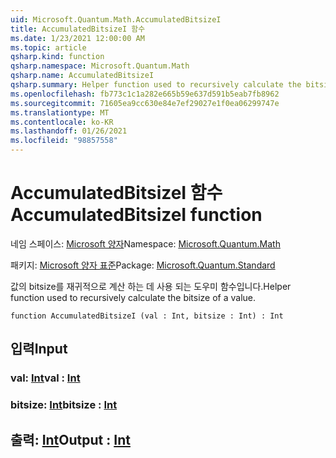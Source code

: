 ```yaml
---
uid: Microsoft.Quantum.Math.AccumulatedBitsizeI
title: AccumulatedBitsizeI 함수
ms.date: 1/23/2021 12:00:00 AM
ms.topic: article
qsharp.kind: function
qsharp.namespace: Microsoft.Quantum.Math
qsharp.name: AccumulatedBitsizeI
qsharp.summary: Helper function used to recursively calculate the bitsize of a value.
ms.openlocfilehash: fb773c1c1a282e665b59e637d591b5eab7fb8962
ms.sourcegitcommit: 71605ea9cc630e84e7ef29027e1f0ea06299747e
ms.translationtype: MT
ms.contentlocale: ko-KR
ms.lasthandoff: 01/26/2021
ms.locfileid: "98857558"
---
```

# <a name="accumulatedbitsizei-function"></a><span data-ttu-id="33b77-102">AccumulatedBitsizeI 함수</span><span class="sxs-lookup"><span data-stu-id="33b77-102">AccumulatedBitsizeI function</span></span>

<span data-ttu-id="33b77-103">네임 스페이스: [Microsoft 양자](xref:Microsoft.Quantum.Math)</span><span class="sxs-lookup"><span data-stu-id="33b77-103">Namespace: [Microsoft.Quantum.Math](xref:Microsoft.Quantum.Math)</span></span>

<span data-ttu-id="33b77-104">패키지: [Microsoft 양자 표준](https://nuget.org/packages/Microsoft.Quantum.Standard)</span><span class="sxs-lookup"><span data-stu-id="33b77-104">Package: [Microsoft.Quantum.Standard](https://nuget.org/packages/Microsoft.Quantum.Standard)</span></span>


<span data-ttu-id="33b77-105">값의 bitsize를 재귀적으로 계산 하는 데 사용 되는 도우미 함수입니다.</span><span class="sxs-lookup"><span data-stu-id="33b77-105">Helper function used to recursively calculate the bitsize of a value.</span></span>

```qsharp
function AccumulatedBitsizeI (val : Int, bitsize : Int) : Int
```


## <a name="input"></a><span data-ttu-id="33b77-106">입력</span><span class="sxs-lookup"><span data-stu-id="33b77-106">Input</span></span>

### <a name="val--int"></a><span data-ttu-id="33b77-107">val: [Int](xref:microsoft.quantum.lang-ref.int)</span><span class="sxs-lookup"><span data-stu-id="33b77-107">val : [Int](xref:microsoft.quantum.lang-ref.int)</span></span>




### <a name="bitsize--int"></a><span data-ttu-id="33b77-108">bitsize: [Int](xref:microsoft.quantum.lang-ref.int)</span><span class="sxs-lookup"><span data-stu-id="33b77-108">bitsize : [Int](xref:microsoft.quantum.lang-ref.int)</span></span>





## <a name="output--int"></a><span data-ttu-id="33b77-109">출력: [Int](xref:microsoft.quantum.lang-ref.int)</span><span class="sxs-lookup"><span data-stu-id="33b77-109">Output : [Int](xref:microsoft.quantum.lang-ref.int)</span></span>

